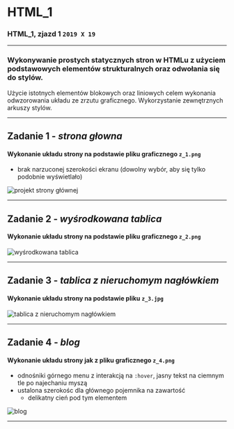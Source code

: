 # HTML_1
### HTML_1, **zjazd 1** `2019 X 19`

___

### Wykonywanie prostych statycznych stron w HTMLu z użyciem podstawowych elementów strukturalnych oraz odwołania się do stylów. 
Użycie istotnych elementów blokowych oraz liniowych celem wykonania odwzorowania układu ze zrzutu graficznego. Wykorzystanie zewnętrznych arkuszy stylów.
___

## Zadanie 1 - _strona głowna_
#### Wykonanie układu strony na podstawie pliku graficznego `z_1.png`
* brak narzuconej szerokości ekranu (dowolny wybór, aby się tylko podobnie wyświetlało) 

![projekt strony głównej](https://tomasz-em.github.io/HTML_1/z_1.png "projekt strony głównej")

___

## Zadanie 2 - _wyśrodkowana tablica_
#### Wykonanie układu strony na podstawie pliku graficznego `z_2.png`

![wyśrodkowana tablica](https://tomasz-em.github.io/HTML_1/z_2.png "wyśrodkowana tablica")
___

## Zadanie 3 - _tablica z nieruchomym nagłówkiem_
#### Wykonanie układu strony na podstawie pliku `z_3.jpg`

![tablica z nieruchomym nagłówkiem](https://tomasz-em.github.io/HTML_1/z_3.jpg "tablica z nieruchomym nagłówkiem")
___

## Zadanie 4 - _blog_
#### Wykonanie układu strony jak z pliku graficznego `z_4.png`
* odnośniki górnego menu z interakcją na `:hover`, jasny tekst na ciemnym tle po najechaniu myszą
* ustalona szerokośc dla głównego pojemnika na zawartość 
  - delikatny cień pod tym elementem

![blog](https://tomasz-em.github.io/HTML_1/z_4.png "blog")  
___
